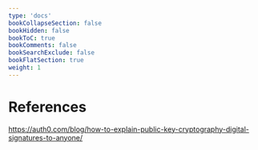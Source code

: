 ```yaml
---
type: 'docs'
bookCollapseSection: false
bookHidden: false
bookToC: true
bookComments: false
bookSearchExclude: false
bookFlatSection: true
weight: 1
---
```


# References

https://auth0.com/blog/how-to-explain-public-key-cryptography-digital-signatures-to-anyone/